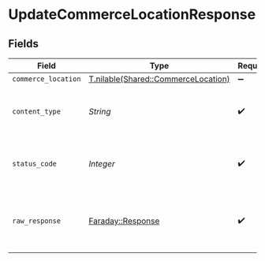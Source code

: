 # UpdateCommerceLocationResponse


## Fields

| Field                                                                          | Type                                                                           | Required                                                                       | Description                                                                    |
| ------------------------------------------------------------------------------ | ------------------------------------------------------------------------------ | ------------------------------------------------------------------------------ | ------------------------------------------------------------------------------ |
| `commerce_location`                                                            | [T.nilable(Shared::CommerceLocation)](../../models/shared/commercelocation.md) | :heavy_minus_sign:                                                             | Successful                                                                     |
| `content_type`                                                                 | *String*                                                                       | :heavy_check_mark:                                                             | HTTP response content type for this operation                                  |
| `status_code`                                                                  | *Integer*                                                                      | :heavy_check_mark:                                                             | HTTP response status code for this operation                                   |
| `raw_response`                                                                 | [Faraday::Response](https://www.rubydoc.info/gems/faraday/Faraday/Response)    | :heavy_check_mark:                                                             | Raw HTTP response; suitable for custom response parsing                        |